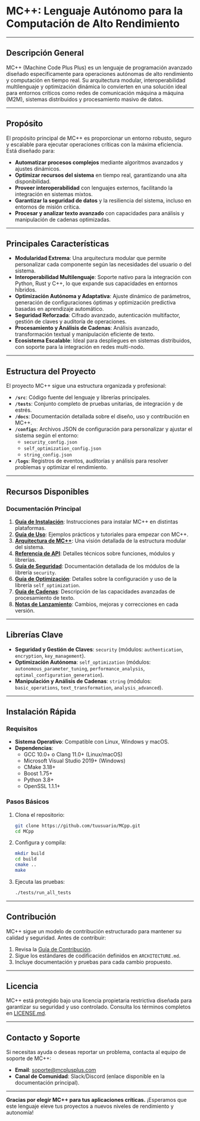 # MC++: Lenguaje Autónomo para la Computación de Alto Rendimiento

---

## Descripción General

MC++ (Machine Code Plus Plus) es un lenguaje de programación avanzado diseñado específicamente para operaciones autónomas de alto rendimiento y computación en tiempo real. Su arquitectura modular, interoperabilidad multilenguaje y optimización dinámica lo convierten en una solución ideal para entornos críticos como redes de comunicación máquina a máquina (M2M), sistemas distribuidos y procesamiento masivo de datos.

---

## Propósito

El propósito principal de MC++ es proporcionar un entorno robusto, seguro y escalable para ejecutar operaciones críticas con la máxima eficiencia. Está diseñado para:

- **Automatizar procesos complejos** mediante algoritmos avanzados y ajustes dinámicos.
- **Optimizar recursos del sistema** en tiempo real, garantizando una alta disponibilidad.
- **Proveer interoperabilidad** con lenguajes externos, facilitando la integración en sistemas mixtos.
- **Garantizar la seguridad de datos** y la resiliencia del sistema, incluso en entornos de misión crítica.
- **Procesar y analizar texto avanzado** con capacidades para análisis y manipulación de cadenas optimizadas.

---

## Principales Características

- **Modularidad Extrema**: Una arquitectura modular que permite personalizar cada componente según las necesidades del usuario o del sistema.
- **Interoperabilidad Multilenguaje**: Soporte nativo para la integración con Python, Rust y C++, lo que expande sus capacidades en entornos híbridos.
- **Optimización Autónoma y Adaptativa**: Ajuste dinámico de parámetros, generación de configuraciones óptimas y optimización predictiva basadas en aprendizaje automático.
- **Seguridad Reforzada**: Cifrado avanzado, autenticación multifactor, gestión de claves y auditoría de operaciones.
- **Procesamiento y Análisis de Cadenas**: Análisis avanzado, transformación textual y manipulación eficiente de texto.
- **Ecosistema Escalable**: Ideal para despliegues en sistemas distribuidos, con soporte para la integración en redes multi-nodo.

---

## Estructura del Proyecto

El proyecto MC++ sigue una estructura organizada y profesional:

- **`/src`**: Código fuente del lenguaje y librerías principales.
- **`/tests`**: Conjunto completo de pruebas unitarias, de integración y de estrés.
- **`/docs`**: Documentación detallada sobre el diseño, uso y contribución en MC++.
- **`/configs`**: Archivos JSON de configuración para personalizar y ajustar el sistema según el entorno:
  - `security_config.json`
  - `self_optimization_config.json`
  - `string_config.json`
- **`/logs`**: Registros de eventos, auditorías y análisis para resolver problemas y optimizar el rendimiento.

---

## Recursos Disponibles

### Documentación Principal

1. **[Guía de Instalación](docs/INSTALL.md)**: Instrucciones para instalar MC++ en distintas plataformas.
2. **[Guía de Uso](docs/USAGE.md)**: Ejemplos prácticos y tutoriales para empezar con MC++.
3. **[Arquitectura de MC++](docs/ARCHITECTURE.md)**: Una visión detallada de la estructura modular del sistema.
4. **[Referencia de API](docs/api_reference.md)**: Detalles técnicos sobre funciones, módulos y librerías.
5. **[Guía de Seguridad](docs/security.md)**: Documentación detallada de los módulos de la librería `security`.
6. **[Guía de Optimización](docs/self_optimization.md)**: Detalles sobre la configuración y uso de la librería `self_optimization`.
7. **[Guía de Cadenas](docs/string.md)**: Descripción de las capacidades avanzadas de procesamiento de texto.
8. **[Notas de Lanzamiento](docs/release_notes.md)**: Cambios, mejoras y correcciones en cada versión.

---

## Librerías Clave

- **Seguridad y Gestión de Claves**: `security` (módulos: `authentication`, `encryption`, `key_management`).
- **Optimización Autónoma**: `self_optimization` (módulos: `autonomous_parameter_tuning`, `performance_analysis`, `optimal_configuration_generation`).
- **Manipulación y Análisis de Cadenas**: `string` (módulos: `basic_operations`, `text_transformation`, `analysis_advanced`).

---

## Instalación Rápida

### Requisitos

- **Sistema Operativo**: Compatible con Linux, Windows y macOS.
- **Dependencias**:
  - GCC 10.0+ o Clang 11.0+ (Linux/macOS)
  - Microsoft Visual Studio 2019+ (Windows)
  - CMake 3.18+
  - Boost 1.75+
  - Python 3.8+
  - OpenSSL 1.1.1+

### Pasos Básicos

1. Clona el repositorio:
   ```bash
   git clone https://github.com/tuusuario/MCpp.git
   cd MCpp
   ```

2. Configura y compila:
   ```bash
   mkdir build
   cd build
   cmake ..
   make
   ```

3. Ejecuta las pruebas:
   ```bash
   ./tests/run_all_tests
   ```

---

## Contribución

MC++ sigue un modelo de contribución estructurado para mantener su calidad y seguridad. Antes de contribuir:

1. Revisa la [Guía de Contribución](docs/CONTRIBUTING.md).
2. Sigue los estándares de codificación definidos en `ARCHITECTURE.md`.
3. Incluye documentación y pruebas para cada cambio propuesto.

---

## Licencia

MC++ está protegido bajo una licencia propietaria restrictiva diseñada para garantizar su seguridad y uso controlado. Consulta los términos completos en [LICENSE.md](docs/LICENSE.md).

---

## Contacto y Soporte

Si necesitas ayuda o deseas reportar un problema, contacta al equipo de soporte de MC++:

- **Email**: soporte@mcplusplus.com
- **Canal de Comunidad**: Slack/Discord (enlace disponible en la documentación principal).

---

**Gracias por elegir MC++ para tus aplicaciones críticas.** ¡Esperamos que este lenguaje eleve tus proyectos a nuevos niveles de rendimiento y autonomía!
```
